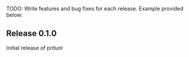 TODO: Write features and bug fixes for each release. Example provided below:

## Release 0.1.0

Initial release of pritunl

